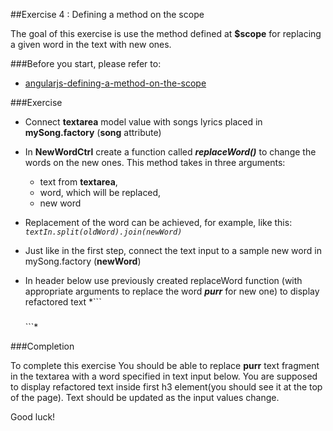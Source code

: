 ##Exercise 4 : Defining a method on the scope

The goal of this exercise is use the method defined at **$scope** for replacing a given word in the text with new ones.

###Before you start, please refer to:
* [angularjs-defining-a-method-on-the-scope](https://egghead.io/lessons/angularjs-defining-a-method-on-the-scope)


###Exercise
* Connect  **textarea** model value with songs lyrics placed in **mySong.factory** (**song** attribute)
* In **NewWordCtrl** create a function called ***replaceWord()*** to change the words on the new ones. This method takes in three arguments:
  * text from **textarea**,
  * word, which will be replaced,
  * new word
  
* Replacement of the word can be achieved, for example, like this: 
*``` textIn.split(oldWord).join(newWord) ```* 
* Just like in the first step, connect the text input to a sample new word in mySong.factory (**newWord**)
* In header below use previously created replaceWord function (with appropriate arguments to replace the word ***purr*** for new one) to display refactored text 
*```<div class="well" ng-controller="NewWordCtrl">
      <h3></h3>
   </div>```*

###Completion

To complete this exercise You should be able to replace **purr** text fragment in the textarea with a word specified in text input below. You are supposed to display
refactored text inside first h3 element(you should see it at the top of the page). Text should be updated as the input values change.


Good luck!
